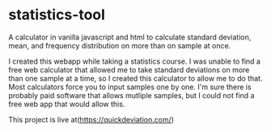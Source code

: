 # statistics-tool
A calculator in vanilla javascript and html to calculate standard deviation, mean, and frequency distribution on more than on sample at once.

I created this webapp while taking a statistics course. I was unable to find a free web calculator that allowed me to take standard deviations
on more than one sample at a time, so I created this calculator to allow me to do that. Most calculators force you to input samples one by one.
I'm sure there is probably paid software that allows mutliple samples, but I could not find a free web app that would allow this. 

This project is live at(https://quickdeviation.com/)
